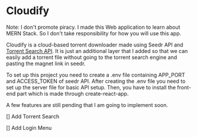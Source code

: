 # Cloudify
Note: I don't promote piracy. I made this Web application to learn about MERN Stack. So I don't take responsibility for how you will use this app.

Cloudify is a cloud-based torrent downloader made using Seedr API and [Torrent Search API](https://github.com/Ryuk-me/Torrent-Api-py). It is just an additional layer that I added so that we can easily add a torrent file without going to the torrent search engine and pasting the magnet link in seedr.

To set up this project you need to create a .env file containing APP_PORT and ACCESS_TOKEN of seedr API. After creating the .env file you need to set up the server file for basic API setup. Then, you have to install the front-end part which is made through create-react-app.

A few features are still pending that I am going to implement soon.

[] Add Torrent Search 


[] Add Login Menu 
